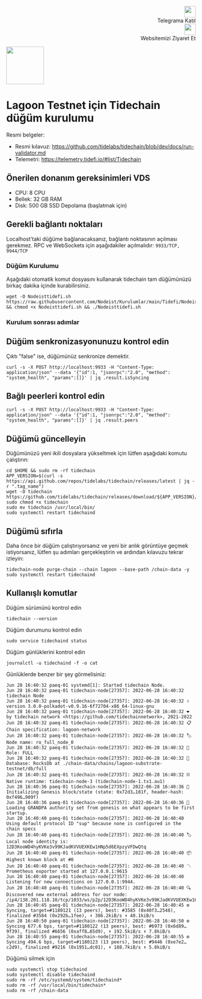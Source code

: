 <p style="font-size:14px" align="right">
 <a href="https://t.me/nodeistt" target="_blank"><img src="https://github.com/Nodeist/Testnet_Kurulumlar/blob/fee87fe32609c1704206721b9fb16e4c5de75a96/telegramlogo.png" width="30"/></a><br>Telegrama Katıl<br>
<a href="https://nodeist.site/" target="_blank"><img src="https://raw.githubusercontent.com/Nodeist/Testnet_Kurulumlar/main/logo.png" width="30"/></a><br> Websitemizi Ziyaret Et 
</p>

<p hizalama="merkez">
  <img height="100" height="auto" src="https://user-images.githubusercontent.com/50621007/176684496-cee59c96-79be-4185-af80-c418ac4dbe63.png">
</p>

# Lagoon Testnet için Tidechain düğüm kurulumu

Resmi belgeler:
- Resmi kılavuz: https://github.com/tidelabs/tidechain/blob/dev/docs/run-validator.md
- Telemetri: https://telemetry.tidefi.io/#list/Tidechain

## Önerilen donanım gereksinimleri VDS
- CPU: 8 CPU
- Bellek: 32 GB RAM
- Disk: 500 GB SSD Depolama (başlatmak için)

## Gerekli bağlantı noktaları
Localhost'taki düğüme bağlanacaksanız, bağlantı noktasının açılması gerekmez.
RPC ve WebSockets için aşağıdakiler açılmalıdır: `9933/TCP, 9944/TCP`

### Düğüm Kurulumu
Aşağıdaki otomatik komut dosyasını kullanarak tidechain tam düğümünüzü birkaç dakika içinde kurabilirsiniz.
```
wget -O Nodeisttidefi.sh https://raw.githubusercontent.com/Nodeist/Kurulumlar/main/Tidefi/Nodeisttidefi.sh && chmod +x Nodeisttidefi.sh && ./Nodeisttidefi.sh
```

### Kurulum sonrası adımlar

## Düğüm senkronizasyonunuzu kontrol edin
Çıktı "false" ise, düğümünüz senkronize demektir.
```
curl -s -X POST http://localhost:9933 -H "Content-Type: application/json" --data '{"id":1, "jsonrpc":"2.0", "method": "system_health", "params":[]}' | jq .result.isSyncing
```

## Bağlı peerleri kontrol edin
```
curl -s -X POST http://localhost:9933 -H "Content-Type: application/json" --data '{"id":1, "jsonrpc":"2.0", "method": "system_health", "params":[]}' | jq .result.peers
```

## Düğümü güncelleyin
Düğümünüzü yeni ikili dosyalara yükseltmek için lütfen aşağıdaki komutu çalıştırın:
```
cd $HOME && sudo rm -rf tidechain
APP_VERSION=$(curl -s https://api.github.com/repos/tidelabs/tidechain/releases/latest | jq -r ".tag_name")
wget -O tidechain https://github.com/tidelabs/tidechain/releases/download/${APP_VERSION}/tidechain
sudo chmod +x tidechain
sudo mv tidechain /usr/local/bin/
sudo systemctl restart tidechaind
```

## Düğümü sıfırla
Daha önce bir düğüm çalıştırıyorsanız ve yeni bir anlık görüntüye geçmek istiyorsanız, lütfen şu adımları gerçekleştirin ve ardından kılavuzu tekrar izleyin:
```
tidechain-node purge-chain --chain lagoon --base-path /chain-data -y
sudo systemctl restart tidechaind
```

## Kullanışlı komutlar
Düğüm sürümünü kontrol edin
```
tidechain --version
```

Düğüm durumunu kontrol edin
```
sudo service tidechaind status
```

Düğüm günlüklerini kontrol edin
```
journalctl -u tidechaind -f -o cat
```

Günlüklerde benzer bir şey görmelisiniz:
```
Jun 28 16:40:32 paeq-01 systemd[1]: Started tidechain Node.
Jun 28 16:40:32 paeq-01 tidechain-node[27357]: 2022-06-28 16:40:32 tidechain Node
Jun 28 16:40:32 paeq-01 tidechain-node[27357]: 2022-06-28 16:40:32 ✌️  version 3.0.0-polkadot-v0.9.16-6f72704-x86_64-linux-gnu
Jun 28 16:40:32 paeq-01 tidechain-node[27357]: 2022-06-28 16:40:32 ❤️  by tidechain network <https://github.com/tidechainnetwork>, 2021-2022
Jun 28 16:40:32 paeq-01 tidechain-node[27357]: 2022-06-28 16:40:32 📋 Chain specification: lagoon-network
Jun 28 16:40:32 paeq-01 tidechain-node[27357]: 2022-06-28 16:40:32 🏷  Node name: ro_full_node_0
Jun 28 16:40:32 paeq-01 tidechain-node[27357]: 2022-06-28 16:40:32 👤 Role: FULL
Jun 28 16:40:32 paeq-01 tidechain-node[27357]: 2022-06-28 16:40:32 💾 Database: RocksDb at ./chain-data/chains/lagoon-substrate-testnet/db/full
Jun 28 16:40:32 paeq-01 tidechain-node[27357]: 2022-06-28 16:40:32 ⛓  Native runtime: tidechain-node-3 (tidechain-node-1.tx1.au1)
Jun 28 16:40:36 paeq-01 tidechain-node[27357]: 2022-06-28 16:40:36 🔨 Initializing Genesis block/state (state: 0x72d3…181f, header-hash: 0xf496…909f)
Jun 28 16:40:36 paeq-01 tidechain-node[27357]: 2022-06-28 16:40:36 👴 Loading GRANDPA authority set from genesis on what appears to be first startup.
Jun 28 16:40:40 paeq-01 tidechain-node[27357]: 2022-06-28 16:40:40 Using default protocol ID "sup" because none is configured in the chain specs
Jun 28 16:40:40 paeq-01 tidechain-node[27357]: 2022-06-28 16:40:40 🏷  Local node identity is: 12D3KooWD4hyKVKe3v99KJadKVVUEXKEw1HNp5d6EXpzyVFDwQtq
Jun 28 16:40:40 paeq-01 tidechain-node[27357]: 2022-06-28 16:40:40 📦 Highest known block at #0
Jun 28 16:40:40 paeq-01 tidechain-node[27357]: 2022-06-28 16:40:40 〽️ Prometheus exporter started at 127.0.0.1:9615
Jun 28 16:40:40 paeq-01 tidechain-node[27357]: 2022-06-28 16:40:40 Listening for new connections on 127.0.0.1:9944.
Jun 28 16:40:40 paeq-01 tidechain-node[27357]: 2022-06-28 16:40:40 🔍 Discovered new external address for our node: /ip4/138.201.118.10/tcp/1033/ws/p2p/12D3KooWD4hyKVKe3v99KJadKVVUEXKEw1HNp5d6EXpzyVFDwQtq
Jun 28 16:40:45 paeq-01 tidechain-node[27357]: 2022-06-28 16:40:45 ⚙️  Syncing, target=#1180121 (13 peers), best: #3585 (0x40f3…2548), finalized #3584 (0x292b…1fee), ⬇ 386.2kiB/s ⬆ 40.1kiB/s
Jun 28 16:40:50 paeq-01 tidechain-node[27357]: 2022-06-28 16:40:50 ⚙️  Syncing 677.6 bps, target=#1180122 (13 peers), best: #6973 (0x6d89…9f39), finalized #6656 (0xaff8…65d9), ⬇ 192.5kiB/s ⬆ 7.8kiB/s
Jun 28 16:40:55 paeq-01 tidechain-node[27357]: 2022-06-28 16:40:55 ⚙️  Syncing 494.6 bps, target=#1180123 (13 peers), best: #9446 (0xe7e2…c2d9), finalized #9216 (0x1951…dc01), ⬇ 188.7kiB/s ⬆ 5.8kiB/s
```

Düğümü silmek için
```
sudo systemctl stop tidechaind
sudo systemctl disable tidechaind
sudo rm -rf /etc/systemd/system/tidechaind*
sudo rm -rf /usr/local/bin/tidechain*
sudo rm -rf /chain-data
```

